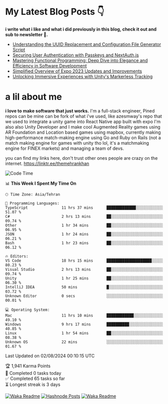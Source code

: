 # My Latest Blog Posts 👇
**i write what i like and what i did previously in this blog, check it out and sub to newsletter 🫡.**

<!-- HASHNODE_BLOG:START -->
- [Understanding the UUID Replacement and Configuration File Generator Script](https://themehrankhan.hashnode.dev/understanding-the-uuid-replacement-and-configuration-file-generator-script)
- [Securing User Authentication with Passkeys and NextAuth.js](https://themehrankhan.hashnode.dev/securing-user-authentication-with-passkeys-and-nextauthjs)
- [Mastering Functional Programming: Deep Dive into Elegance and Efficiency in Software Development](https://themehrankhan.hashnode.dev/mastering-functional-programming-deep-dive-into-elegance-and-efficiency-in-software-development)
- [Simplified Overview of Expo 2023 Updates and Improvements](https://themehrankhan.hashnode.dev/expo-2023-updates-and-features-summary)
- [Unlocking Immersive Experiences with Unity's Markerless Tracking](https://themehrankhan.hashnode.dev/unlocking-immersive-experiences-with-unitys-markerless-tracking)

<!-- HASHNODE_BLOG:END -->

# a lil about me
**i love to make  software that just works.**
I'm a full-stack engineer, Pined repos can be mine can be fork of what i've used, like azesmway's repo that we used to integrate a unity game into React Native app built with expo I'm also also Unity Developer and I make cool Augmented Reality games using AR Foundation and Location based games using mapbox, currently making high-performance match-making engine using Go and Ruby on Rails (not a match making engine for games with unity tho lol, it's a matchmaking engine for FINEX markets) and managing a team of devs.

you can find my links here, don't trust other ones people are crazy on the internet.
https://linktr.ee/themehrankhan

<!--START_SECTION:waka-->
![Code Time](http://img.shields.io/badge/Code%20Time-549%20hrs%2023%20mins-blue)

📊 **This Week I Spent My Time On** 

```text
🕑︎ Time Zone: Asia/Tehran

💬 Programming Languages: 
TypeScript               11 hrs 37 mins      █████████████░░░░░░░░░░░░   51.07 % 
C#                       2 hrs 13 mins       ██░░░░░░░░░░░░░░░░░░░░░░░   09.74 % 
Other                    1 hr 34 mins        ██░░░░░░░░░░░░░░░░░░░░░░░   06.95 % 
JSON                     1 hr 24 mins        ██░░░░░░░░░░░░░░░░░░░░░░░   06.21 % 
Bash                     1 hr 23 mins        ██░░░░░░░░░░░░░░░░░░░░░░░   06.12 % 

🔥 Editors: 
VS Code                  18 hrs 15 mins      ████████████████████░░░░░   80.23 % 
Visual Studio            2 hrs 13 mins       ██░░░░░░░░░░░░░░░░░░░░░░░   09.74 % 
Unity                    1 hr 25 mins        ██░░░░░░░░░░░░░░░░░░░░░░░   06.30 % 
IntelliJ IDEA            50 mins             █░░░░░░░░░░░░░░░░░░░░░░░░   03.72 % 
Unknown Editor           0 secs              ░░░░░░░░░░░░░░░░░░░░░░░░░   00.01 % 

💻 Operating System: 
Mac                      11 hrs 10 mins      ████████████░░░░░░░░░░░░░   49.10 % 
Windows                  9 hrs 17 mins       ██████████░░░░░░░░░░░░░░░   40.85 % 
Linux                    1 hr 54 mins        ██░░░░░░░░░░░░░░░░░░░░░░░   08.38 % 
Unknown OS               22 mins             ░░░░░░░░░░░░░░░░░░░░░░░░░   01.67 % 
```


 Last Updated on 02/08/2024 00:10:15 UTC
<!--END_SECTION:waka-->

<!-- TODO-IST:START -->
🏆  1,941 Karma Points           
🌸  Completed 0 tasks today           
✅  Completed 65 tasks so far           
⏳  Longest streak is 3 days
<!-- TODO-IST:END -->

[![Waka Readme](https://github.com/TheMehranKhan/themehrankhan/actions/workflows/main.yml/badge.svg)](https://github.com/TheMehranKhan/themehrankhan/actions/workflows/main.yml)
[![Hashnode Posts](https://github.com/TheMehranKhan/themehrankhan/actions/workflows/hashnode.yml/badge.svg)](https://github.com/TheMehranKhan/themehrankhan/actions/workflows/hashnode.yml)
[![Waka Readme](https://github.com/TheMehranKhan/themehrankhan/actions/workflows/waka.yml/badge.svg)](https://github.com/TheMehranKhan/themehrankhan/actions/workflows/waka.yml)
